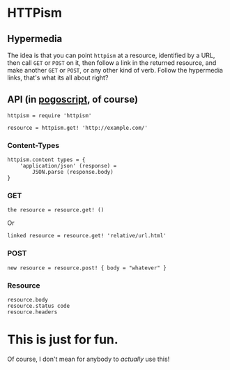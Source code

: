 # HTTPism

## Hypermedia

The idea is that you can point `httpism` at a resource, identified by a URL, then call `GET` or `POST` on it, then follow a link in the returned resource, and make another `GET` or `POST`, or any other kind of verb. Follow the hypermedia links, that's what its all about right?

## API (in [pogoscript](http://pogoscript.org/), of course)

    httpism = require 'httpism'

    resource = httpism.get! 'http://example.com/'

### Content-Types

    httpism.content types = {
        'application/json' (response) =
            JSON.parse (response.body)
    }

### GET

    the resource = resource.get! ()

Or

    linked resource = resource.get! 'relative/url.html'

### POST

    new resource = resource.post! { body = "whatever" }

### Resource

    resource.body
    resource.status code
    resource.headers

# This is just for fun.

Of course, I don't mean for anybody to _actually_ use this!
